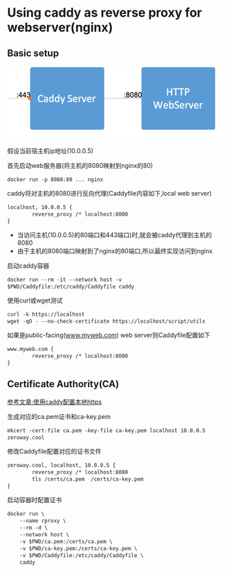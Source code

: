 # Using caddy as reverse proxy for webserver(nginx)

## Basic setup

![reverse proxy](../pix/rproxy.png)

假设当前宿主机ip地址(10.0.0.5)

首先启动web服务器(将主机的8080映射到nginx的80)

	docker run -p 8080:80 ... nginx

caddy将对主机的8080进行反向代理(Caddyfile内容如下,local web server)

	localhost, 10.0.0.5 {
			reverse_proxy /* localhost:8080
	}

- 当访问主机(10.0.0.5)的80端口和443端口)时,就会被caddy代理到主机的8080
- 由于主机的8080端口映射到了nginx的80端口,所以最终实现访问到nginx

启动caddy容器

	docker run --rm -it --network host -v $PWD/Caddyfile:/etc/caddy/Caddyfile caddy

使用curl或wget测试

	curl -k https://localhost
	wget -qO - --no-check-certificate https://localhost/script/utils

如果是public-facing(www.myweb.com) web server则Caddyfile配置如下

	www.myweb.com {
			reverse_proxy /* localhost:8080
	}

## Certificate Authority(CA)

[参考文章:使用caddy配置本地https](https://medium.com/@devahmedshendy/traditional-setup-run-local-development-over-https-using-caddy-964884e75232)

生成对应的ca.pem证书和ca-key.pem

	mkcert -cert-file ca.pem -key-file ca-key.pem localhost 10.0.0.5 zeroway.cool

修改Caddyfile配置对应的证书文件

	zeroway.cool, localhost, 10.0.0.5 {
			reverse_proxy /* localhost:8080
			tls /certs/ca.pem  /certs/ca-key.pem
	}

启动容器时配置证书

	docker run \
		--name rproxy \
		--rm -d \
		--network host \
		-v $PWD/ca.pem:/certs/ca.pem \
		-v $PWD/ca-key.pem:/certs/ca-key.pem \
		-v $PWD/Caddyfile:/etc/caddy/Caddyfile \
		caddy
